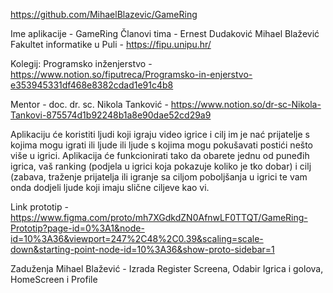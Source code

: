 https://github.com/MihaelBlazevic/GameRing

Ime aplikacije - GameRing
Članovi tima - Ernest Dudaković
Mihael Blažević
Fakultet informatike u Puli - https://fipu.unipu.hr/

Kolegij: Programsko inženjerstvo - https://www.notion.so/fiputreca/Programsko-in-enjerstvo-e353945331df468e8382cdad1e91c4b8

Mentor - doc. dr. sc. Nikola Tanković - https://www.notion.so/dr-sc-Nikola-Tankovi-875574d1b92248b1a8e90dae52cd29a9

Aplikaciju će koristiti ljudi koji igraju video igrice i cilj im je nać prijatelje s kojima mogu igrati ili ljude ili ljude s kojima mogu pokušavati postići nešto više u igrici.
Aplikacija će funkcionirati tako da obarete jednu od puneđih igrica, vaš ranking (podjela u igrici koja pokazuje koliko je tko dobar) i cilj (zabava, traženje prijatelja ili igranje sa ciljom poboljšanja u igrici te vam onda dodjeli ljude koji imaju slične ciljeve kao vi.

Link prototip - https://www.figma.com/proto/mh7XGdkdZN0AfnwLF0TTQT/GameRing-Prototip?page-id=0%3A1&node-id=10%3A36&viewport=247%2C48%2C0.39&scaling=scale-down&starting-point-node-id=10%3A36&show-proto-sidebar=1

Zaduženja
Mihael Blažević - Izrada Register Screena, Odabir Igrica i golova, HomeScreen i Profile

